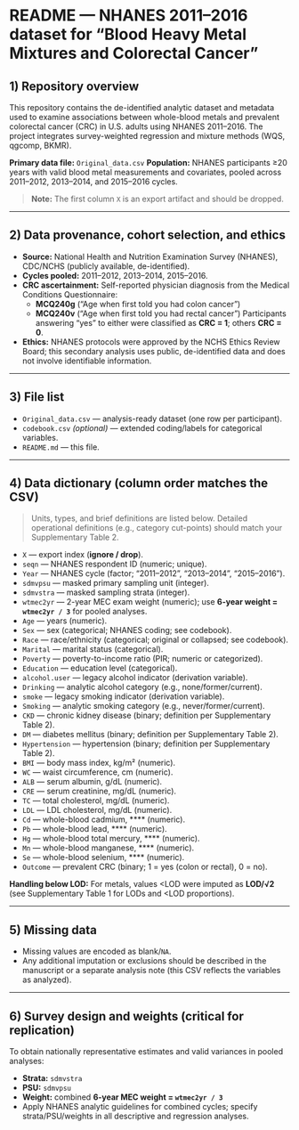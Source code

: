 # README — NHANES 2011–2016 dataset for “Blood Heavy Metal Mixtures and Colorectal Cancer”

## 1) Repository overview

This repository contains the de-identified analytic dataset and metadata used to examine associations between whole-blood metals and prevalent colorectal cancer (CRC) in U.S. adults using NHANES 2011–2016. The project integrates survey-weighted regression and mixture methods (WQS, qgcomp, BKMR).

**Primary data file:** `Original_data.csv`
 **Population:** NHANES participants ≥20 years with valid blood metal measurements and covariates, pooled across 2011–2012, 2013–2014, and 2015–2016 cycles.

> **Note:** The first column `X` is an export artifact and should be dropped.

------

## 2) Data provenance, cohort selection, and ethics

- **Source:** National Health and Nutrition Examination Survey (NHANES), CDC/NCHS (publicly available, de-identified).
- **Cycles pooled:** 2011–2012, 2013–2014, 2015–2016.
- **CRC ascertainment:** Self-reported physician diagnosis from the Medical Conditions Questionnaire:
  - **MCQ240g** (“Age when first told you had colon cancer”)
  - **MCQ240v** (“Age when first told you had rectal cancer”)
     Participants answering “yes” to either were classified as **CRC = 1**; others **CRC = 0**.
- **Ethics:** NHANES protocols were approved by the NCHS Ethics Review Board; this secondary analysis uses public, de-identified data and does not involve identifiable information.

------

## 3) File list

- `Original_data.csv` — analysis-ready dataset (one row per participant).
- `codebook.csv` *(optional)* — extended coding/labels for categorical variables.
- `README.md` — this file.

------

## 4) Data dictionary (column order matches the CSV)

> Units, types, and brief definitions are listed below. Detailed operational definitions (e.g., category cut-points) should match your Supplementary Table 2.

- `X` — export index (**ignore / drop**).
- `seqn` — NHANES respondent ID (numeric; unique).
- `Year` — NHANES cycle (factor; “2011–2012”, “2013–2014”, “2015–2016”).
- `sdmvpsu` — masked primary sampling unit (integer).
- `sdmvstra` — masked sampling strata (integer).
- `wtmec2yr` — 2-year MEC exam weight (numeric); use **6-year weight = `wtmec2yr / 3`** for pooled analyses.
- `Age` — years (numeric).
- `Sex` — sex (categorical; NHANES coding; see codebook).
- `Race` — race/ethnicity (categorical; original or collapsed; see codebook).
- `Marital` — marital status (categorical).
- `Poverty` — poverty-to-income ratio (PIR; numeric or categorized).
- `Education` — education level (categorical).
- `alcohol.user` — legacy alcohol indicator (derivation variable).
- `Drinking` — analytic alcohol category (e.g., none/former/current).
- `smoke` — legacy smoking indicator (derivation variable).
- `Smoking` — analytic smoking category (e.g., never/former/current).
- `CKD` — chronic kidney disease (binary; definition per Supplementary Table 2).
- `DM` — diabetes mellitus (binary; definition per Supplementary Table 2).
- `Hypertension` — hypertension (binary; definition per Supplementary Table 2).
- `BMI` — body mass index, kg/m² (numeric).
- `WC` — waist circumference, cm (numeric).
- `ALB` — serum albumin, g/dL (numeric).
- `CRE` — serum creatinine, mg/dL (numeric).
- `TC` — total cholesterol, mg/dL (numeric).
- `LDL` — LDL cholesterol, mg/dL (numeric).
- `Cd` — whole-blood cadmium, **** (numeric).
- `Pb` — whole-blood lead, **** (numeric).
- `Hg` — whole-blood total mercury, **** (numeric).
- `Mn` — whole-blood manganese, **** (numeric).
- `Se` — whole-blood selenium, **** (numeric).
- `Outcome` — prevalent CRC (binary; 1 = yes (colon or rectal), 0 = no).

**Handling below LOD:** For metals, values <LOD were imputed as **LOD/√2** (see Supplementary Table 1 for LODs and <LOD proportions).

------

## 5) Missing data

- Missing values are encoded as blank/`NA`.
- Any additional imputation or exclusions should be described in the manuscript or a separate analysis note (this CSV reflects the variables as analyzed).

------

## 6) Survey design and weights (critical for replication)

To obtain nationally representative estimates and valid variances in pooled analyses:

- **Strata:** `sdmvstra`
- **PSU:** `sdmvpsu`
- **Weight:** combined **6-year MEC weight = `wtmec2yr / 3`**
- Apply NHANES analytic guidelines for combined cycles; specify strata/PSU/weights in all descriptive and regression analyses.